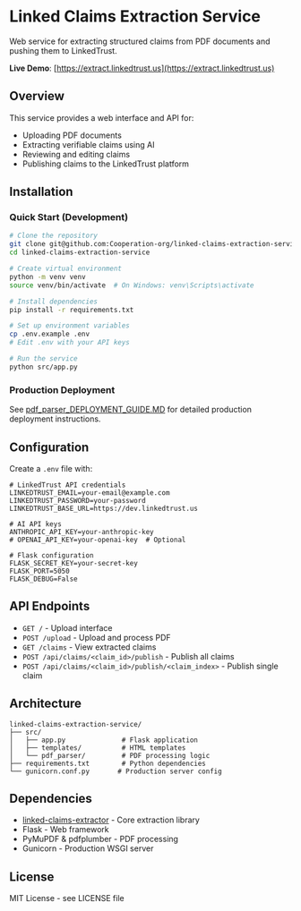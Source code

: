 # Linked Claims Extraction Service

Web service for extracting structured claims from PDF documents and pushing them to LinkedTrust.

**Live Demo**: [https://extract.linkedtrust.us](https://extract.linkedtrust.us)

## Overview

This service provides a web interface and API for:
- Uploading PDF documents
- Extracting verifiable claims using AI
- Reviewing and editing claims
- Publishing claims to the LinkedTrust platform

## Installation

### Quick Start (Development)

```bash
# Clone the repository
git clone git@github.com:Cooperation-org/linked-claims-extraction-service.git
cd linked-claims-extraction-service

# Create virtual environment
python -m venv venv
source venv/bin/activate  # On Windows: venv\Scripts\activate

# Install dependencies
pip install -r requirements.txt

# Set up environment variables
cp .env.example .env
# Edit .env with your API keys

# Run the service
python src/app.py
```

### Production Deployment

See [pdf_parser_DEPLOYMENT_GUIDE.MD](pdf_parser_DEPLOYMENT_GUIDE.MD) for detailed production deployment instructions.

## Configuration

Create a `.env` file with:

```env
# LinkedTrust API credentials
LINKEDTRUST_EMAIL=your-email@example.com
LINKEDTRUST_PASSWORD=your-password
LINKEDTRUST_BASE_URL=https://dev.linkedtrust.us

# AI API keys
ANTHROPIC_API_KEY=your-anthropic-key
# OPENAI_API_KEY=your-openai-key  # Optional

# Flask configuration
FLASK_SECRET_KEY=your-secret-key
FLASK_PORT=5050
FLASK_DEBUG=False
```

## API Endpoints

- `GET /` - Upload interface
- `POST /upload` - Upload and process PDF
- `GET /claims` - View extracted claims
- `POST /api/claims/<claim_id>/publish` - Publish all claims
- `POST /api/claims/<claim_id>/publish/<claim_index>` - Publish single claim

## Architecture

```
linked-claims-extraction-service/
├── src/
│   ├── app.py              # Flask application
│   ├── templates/          # HTML templates
│   └── pdf_parser/         # PDF processing logic
├── requirements.txt        # Python dependencies
└── gunicorn.conf.py       # Production server config
```

## Dependencies

- [linked-claims-extractor](https://pypi.org/project/linked-claims-extractor/) - Core extraction library
- Flask - Web framework
- PyMuPDF & pdfplumber - PDF processing
- Gunicorn - Production WSGI server

## License

MIT License - see LICENSE file
